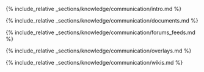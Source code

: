 {% include_relative _sections/knowledge/communication/intro.md %}

{% include_relative _sections/knowledge/communication/documents.md %}

{% include_relative _sections/knowledge/communication/forums_feeds.md %}

{% include_relative _sections/knowledge/communication/overlays.md %}

{% include_relative _sections/knowledge/communication/wikis.md %}
